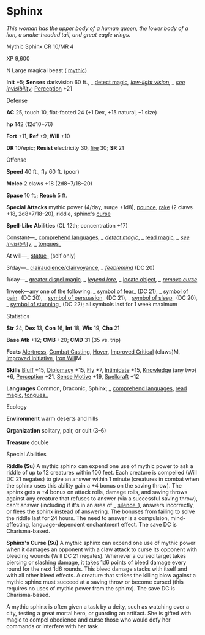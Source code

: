 # Sphinx

_This woman has the upper body of a human queen, the lower body of a lion, a snake-headed tail, and great eagle wings._

Mythic Sphinx CR 10/MR 4

XP 9,600

N Large magical beast ( [mythic](mythicAdventures/mythicMonsters.md#_mythic-subtype))

**Init** +5; **Senses** darkvision 60 ft., _ [detect magic](spells/detectMagic.md#_detect-magic)_, [low-light vision](monsters/universalMonsterRules.md#_low-light-vision), _ [see invisibility](spells/seeInvisibility.md#_see-invisibility)_; [Perception](skills/perception.md#_perception) +21

Defense

**AC** 25, touch 10, flat-footed 24 (+1 Dex, +15 natural, –1 size)

**hp** 142 (12d10+76)

**Fort** +11, **Ref** +9, **Will** +10

**DR** 10/epic; **Resist** electricity 30, [fire](monsters/creatureTypes.md#_fire-subtype) 30; **SR** 21

Offense

**Speed** 40 ft., fly 60 ft. (poor)

**Melee** 2 claws +18 (2d8+7/18–20)

**Space** 10 ft.; **Reach** 5 ft.

**Special Attacks** mythic power (4/day, surge +1d8), [pounce](monsters/universalMonsterRules.md#_pounce), [rake](monsters/universalMonsterRules.md#_rake) (2 claws +18, 2d8+7/18–20), riddle, sphinx's [curse](monsters/universalMonsterRules.md#_curse)

**Spell-Like Abilities** (CL 12th; concentration +17)

Constant—_ [comprehend languages](spells/comprehendLanguages.md#_comprehend-languages)_, _ [detect magic](spells/detectMagic.md#_detect-magic)_, _ [read magic](spells/readMagic.md#_read-magic)_, _ [see invisibility](spells/seeInvisibility.md#_see-invisibility)_, _ [tongues](spells/tongues.md#_tongues)_

At will—_ [statue](spells/statue.md#_statue)_ (self only)

3/day—_ [clairaudience/clairvoyance](spells/clairaudienceClairvoyance.md#_clairaudience-clairvoyance)_, _ [feeblemind](spells/feeblemind.md#_feeblemind)_ (DC 20)

1/day—_ [greater dispel magic](spells/dispelMagic.md#_dispel-magic-greater)_, _ [legend lore](spells/legendLore.md#_legend-lore)_, _ [locate object](spells/locateObject.md#_locate-object)_, _ [remove curse](spells/removeCurse.md#_remove-curse)_

1/week—any one of the following: _ [symbol of fear](spells/symbolOfFear.md#_symbol-of-fear)_ (DC 21), _ [symbol of pain](spells/symbolOfPain.md#_symbol-of-pain)_ (DC 20), _ [symbol of persuasion](spells/symbolOfPersuasion.md#_symbol-of-persuasion)_ (DC 21), _ [symbol of sleep](spells/symbolOfSleep.md#_symbol-of-sleep)_ (DC 20), _ [symbol of stunning](spells/symbolOfStunning.md#_symbol-of-stunning)_ (DC 22); all symbols last for 1 week maximum

Statistics

**Str** 24, **Dex** 13, **Con** 16, **Int** 18, **Wis** 19, **Cha** 21

**Base Atk** +12; **CMB** +20; **CMD** 31 (35 vs. trip)

**Feats** [Alertness](feats.md#_alertness), [Combat Casting](feats.md#_combat-casting), [Hover](monsters/monsterFeats.md#_hover), [Improved Critical](mythicAdventures/mythicFeats.md#_improved-critical-mythic) (claws)M, [Improved Initiative](feats.md#_improved-initiative), [Iron Will](mythicAdventures/mythicFeats.md#_iron-will-mythic)M

**Skills** [Bluff](skills/bluff.md#_bluff) +15, [Diplomacy](skills/diplomacy.md#_diplomacy) +15, [Fly](skills/fly.md#_fly) +7, [Intimidate](skills/intimidate.md#_intimidate) +15, [Knowledge](skills/knowledge.md#_knowledge) (any two) +6, [Perception](skills/perception.md#_perception) +21, [Sense Motive](skills/senseMotive.md#_sense-motive) +19, [Spellcraft](skills/spellcraft.md#_spellcraft) +12

**Languages** Common, Draconic, Sphinx; _ [comprehend languages](spells/comprehendLanguages.md#_comprehend-languages), [read magic](spells/readMagic.md#_read-magic), [tongues](spells/tongues.md#_tongues)_

Ecology

**Environment** warm deserts and hills

**Organization** solitary, pair, or cult (3–6)

**Treasure** double

Special Abilities

**Riddle (Su)** A mythic sphinx can expend one use of mythic power to ask a riddle of up to 12 creatures within 100 feet. Each creature is compelled (Will DC 21 negates) to give an answer within 1 minute (creatures in combat when the sphinx uses this ability gain a +4 bonus on the saving throw). The sphinx gets a +4 bonus on attack rolls, damage rolls, and saving throws against any creature that refuses to answer (via a successful saving throw), can't answer (including if it's in an area of _ [silence](spells/silence.md#_silence)_), answers incorrectly, or flees the sphinx instead of answering. The bonuses from failing to solve the riddle last for 24 hours. The need to answer is a compulsion, mind-affecting, language-dependent enchantment effect. The save DC is Charisma-based.

**Sphinx's Curse (Su)** A mythic sphinx can expend one use of mythic power when it damages an opponent with a claw attack to curse its opponent with bleeding wounds (Will DC 21 negates). Whenever a cursed target takes piercing or slashing damage, it takes 1d6 points of bleed damage every round for the next 1d6 rounds. This bleed damage stacks with itself and with all other bleed effects. A creature that strikes the killing blow against a mythic sphinx must succeed at a saving throw or become cursed (this requires no uses of mythic power from the sphinx). The save DC is Charisma-based.

A mythic sphinx is often given a task by a deity, such as watching over a city, testing a great mortal hero, or guarding an artifact. She is gifted with magic to compel obedience and curse those who would defy her commands or interfere with her task.

